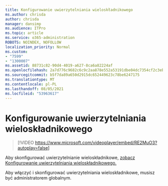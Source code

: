 ```yaml
---
title: Konfigurowanie uwierzytelniania wieloskładnikowego
ms.author: chrisda
author: chrisda
manager: dansimp
ms.audience: ITPro
ms.topic: article
ms.service: o365-administration
ROBOTS: NOINDEX, NOFOLLOW
localization_priority: Normal
ms.custom:
- "7599"
- "1300007"
ms.assetid: 88731c82-90d4-4019-a627-8ca6a82224af
ms.openlocfilehash: 2a7d776c9682c6c9c2aa878e552a53191dbe04dc7354cf2c3ebb9600f1fe399c
ms.sourcegitcommit: b5f7da89a650d2915dc652449623c78be6247175
ms.translationtype: MT
ms.contentlocale: pl-PL
ms.lasthandoff: 08/05/2021
ms.locfileid: "53963617"
---
```

# <a name="configure-mfa"></a>Konfigurowanie uwierzytelniania wieloskładnikowego

> [!VIDEO https://www.microsoft.com/videoplayer/embed/RE2MuO3?autoplay=false]

Aby skonfigurować uwierzytelnianie wieloskładnikowe, [zobacz Konfigurowanie uwierzytelniania wieloskładnikowego.](https://docs.microsoft.com/microsoft-365/admin/security-and-compliance/set-up-multi-factor-authentication)

Aby włączyć i skonfigurować uwierzytelniania wieloskładnikowe, musisz być administratorem globalnym.
